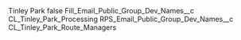 <?xml version="1.0" encoding="UTF-8"?>
<CustomMetadata xmlns="http://soap.sforce.com/2006/04/metadata" xmlns:xsi="http://www.w3.org/2001/XMLSchema-instance" xmlns:xsd="http://www.w3.org/2001/XMLSchema">
    <label>Tinley Park</label>
    <protected>false</protected>
    <values>
        <field>Fill_Email_Public_Group_Dev_Names__c</field>
        <value xsi:type="xsd:string">CL_Tinley_Park_Processing</value>
    </values>
    <values>
        <field>RPS_Email_Public_Group_Dev_Names__c</field>
        <value xsi:type="xsd:string">CL_Tinley_Park_Route_Managers</value>
    </values>
</CustomMetadata>
